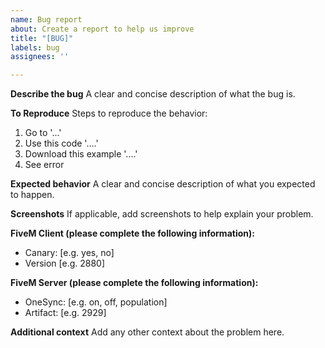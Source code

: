 ```yaml
---
name: Bug report
about: Create a report to help us improve
title: "[BUG]"
labels: bug
assignees: ''

---
```


**Describe the bug**
A clear and concise description of what the bug is.

**To Reproduce**
Steps to reproduce the behavior:
1. Go to '...'
2. Use this code '....'
3. Download this example '....'
4. See error

**Expected behavior**
A clear and concise description of what you expected to happen.

**Screenshots**
If applicable, add screenshots to help explain your problem.

**FiveM Client (please complete the following information):**
 - Canary: [e.g. yes, no]
 - Version [e.g. 2880]

**FiveM Server (please complete the following information):**
 - OneSync: [e.g. on, off, population]
- Artifact: [e.g. 2929]

**Additional context**
Add any other context about the problem here.

